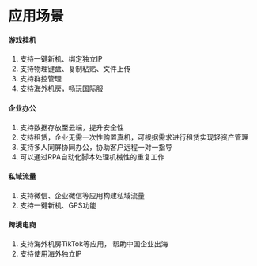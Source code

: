 # 应用场景

#### 游戏挂机

  1. 支持一键新机、绑定独立IP
  2. 支持物理键盘、复制粘贴、文件上传
  3. 支持群控管理
  4. 支持海外机房，畅玩国际服
  
#### 企业办公

  1. 支持数据存放至云端，提升安全性
  2. 支持租赁，企业无需一次性购置真机，可根据需求进行租赁实现轻资产管理
  3. 支持多人同屏协同办公，协助客户远程一对一指导
  4. 可以通过RPA自动化脚本处理机械性的重复工作
  
#### 私域流量

  1. 支持微信、企业微信等应用构建私域流量
  2. 支持一键新机、GPS功能

#### 跨境电商

  1. 支持海外机房TikTok等应用， 帮助中国企业出海
  2. 支持使用海外独立IP


